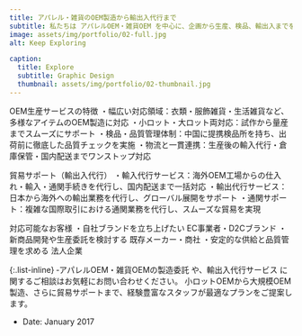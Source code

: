 ```yaml
---
title: アパレル・雑貨のOEM製造から輸出入代行まで
subtitle: 私たちは アパレルOEM・雑貨OEM を中心に、企画から生産、検品、輸出入までを一貫してサポートするサービスを提供しています。小ロット対応から大規模生産まで柔軟に対応可能。ブランド立ち上げを目指すEC事業者様から、安定した供給を求める法人企業様まで、幅広いニーズに応える　OEM製造・貿易サポート　が私たちの強みです。
image: assets/img/portfolio/02-full.jpg
alt: Keep Exploring

caption:
  title: Explore
  subtitle: Graphic Design
  thumbnail: assets/img/portfolio/02-thumbnail.jpg
---
```

OEM生産サービスの特徴
・幅広い対応領域：衣類・服飾雑貨・生活雑貨など、多様なアイテムのOEM製造に対応
・小ロット・大ロット両対応：試作から量産までスムーズにサポート
・検品・品質管理体制：中国に提携検品所を持ち、出荷前に徹底した品質チェックを実施
・物流と一貫連携：生産後の輸入代行・倉庫保管・国内配送までワンストップ対応

貿易サポート（輸出入代行）
・輸入代行サービス：海外OEM工場からの仕入れ・輸入・通関手続きを代行し、国内配送まで一括対応
・輸出代行サービス：日本から海外への輸出業務を代行し、グローバル展開をサポート
・通関サポート：複雑な国際取引における通関業務を代行し、スムーズな貿易を実現

対応可能なお客様
・自社ブランドを立ち上げたい EC事業者・D2Cブランド
・新商品開発や生産委託を検討する 既存メーカー・商社
・安定的な供給と品質管理を求める 法人企業


{:.list-inline}
‐アパレルOEM・雑貨OEMの製造委託 や、輸出入代行サービス に関するご相談はお気軽にお問い合わせください。
小ロットOEMから大規模OEM製造、さらに貿易サポートまで、経験豊富なスタッフが最適なプランをご提案します。
- Date: January 2017
